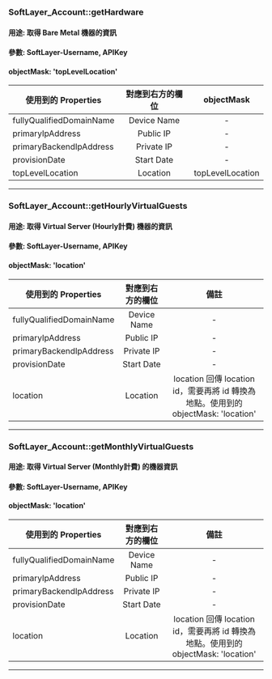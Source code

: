 ### SoftLayer\_Account::getHardware
#### 用途: 取得 Bare Metal 機器的資訊
#### 參數: SoftLayer-Username, APIKey
#### objectMask: 'topLevelLocation'

| 使用到的 Properties | 對應到右方的欄位 | objectMask |
| ------------- |:-------------:|:-------------:|
| fullyQualifiedDomainName | Device Name | - |
| primaryIpAddress | Public IP | - |
| primaryBackendIpAddress | Private IP | - |
| provisionDate | Start Date | - |
| topLevelLocation | Location | topLevelLocation |

***
### SoftLayer\_Account::getHourlyVirtualGuests
#### 用途: 取得 Virtual Server (Hourly計費) 機器的資訊
#### 參數: SoftLayer-Username, APIKey
#### objectMask: 'location'

| 使用到的 Properties | 對應到右方的欄位 | 備註 |
| ------------- |:-------------:|:-------------:|
| fullyQualifiedDomainName | Device Name | - |
| primaryIpAddress | Public IP | - | 
| primaryBackendIpAddress | Private IP | - |
| provisionDate | Start Date | - |
| location | Location | location 回傳 location id，需要再將 id 轉換為地點。使用到的 objectMask: 'location'|

***
### SoftLayer\_Account::getMonthlyVirtualGuests
#### 用途: 取得 Virtual Server (Monthly計費) 的機器資訊
#### 參數: SoftLayer-Username, APIKey
#### objectMask: 'location'

| 使用到的 Properties | 對應到右方的欄位 | 備註 |
| ------------- |:-------------:|:-------------:|
| fullyQualifiedDomainName | Device Name | - |
| primaryIpAddress | Public IP | - |
| primaryBackendIpAddress | Private IP | - |
| provisionDate | Start Date | - |
| location | Location | location 回傳 location id，需要再將 id 轉換為地點。使用到的 objectMask: 'location'|

***